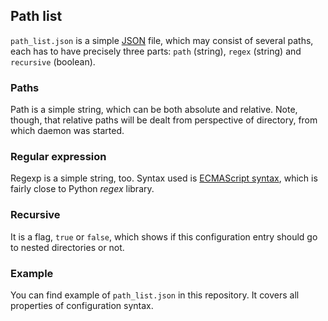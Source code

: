 ## Path list

`path_list.json` is a simple [JSON](https://en.wikipedia.org/wiki/JSON) file, which may consist of several paths, each has to have precisely three parts: `path` (string), `regex` (string) and `recursive` (boolean).

### Paths
Path is a simple string, which can be both absolute and relative. Note, though, that relative paths will be dealt from perspective of directory, from which daemon was started.

### Regular expression
Regexp is a simple string, too. Syntax used is [ECMAScript syntax](http://www.cplusplus.com/reference/regex/ECMAScript/), which is fairly close to Python *regex* library.

### Recursive
It is a flag, `true` or `false`, which shows if this configuration entry should go to nested directories or not.

### Example
You can find example of `path_list.json` in this repository. It covers all properties of configuration syntax.